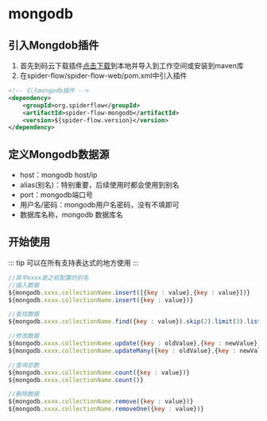 # mongodb

## 引入Mongdob插件
1. 首先到码云下载插件[点击下载](https://gitee.com/jmxd/spider-flow-mongodb)到本地并导入到工作空间或安装到maven库
2. 在spider-flow/spider-flow-web/pom.xml中引入插件
```xml
<!-- 引入mongodb插件 -->
<dependency>
	<groupId>org.spiderflow</groupId>
	<artifactId>spider-flow-mongodb</artifactId>
	<version>${spider-flow.version}</version>
</dependency>
```
## 定义Mongodb数据源
- host：mongodb host/ip
- alias(别名)：特别重要，后续使用时都会使用到别名
- port：mongodb端口号
- 用户名/密码：mongodb用户名密码，没有不填即可
- 数据库名称，mongodb 数据库名

## 开始使用
::: tip 
可以在所有支持表达式的地方使用
:::

``` javascript
//其中xxxx是之前配置的别名
//插入数据
${mongodb.xxxx.collectionName.insert([{key : value},{key : value}])}
${mongodb.xxxx.collectionName.insert({key : value})}
```
``` javascript
//查找数据
${mongodb.xxxx.collectionName.find({key : value}).skip(2).limit(3).list()}
```
``` javascript
//修改数据
${mongodb.xxxx.collectionName.update({key : oldValue},{key : newValue})}
${mongodb.xxxx.collectionName.updateMany({key : oldValue},{key : newValue})}
```
``` javascript
//查询总数
${mongodb.xxxx.collectionName.count({key : value})}
${mongodb.xxxx.collectionName.count()}
```
``` javascript
//删除数据
${mongodb.xxxx.collectionName.remove({key : value})}
${mongodb.xxxx.collectionName.removeOne({key : value})}
```
